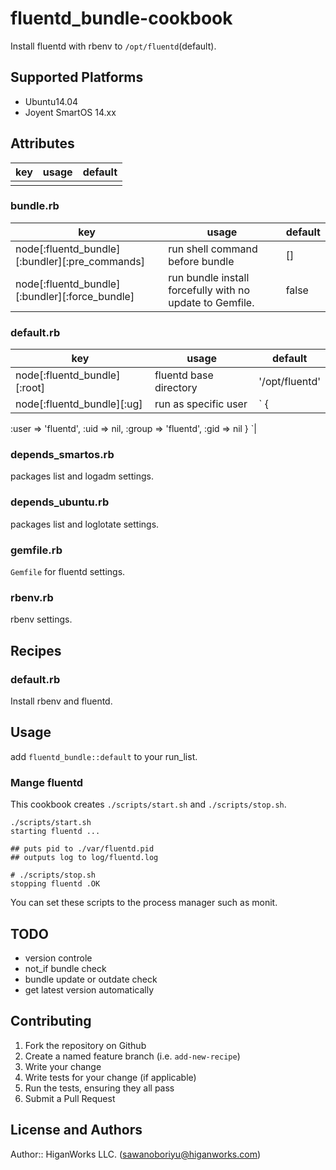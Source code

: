 # fluentd_bundle-cookbook

Install fluentd with rbenv to `/opt/fluentd`(default).

## Supported Platforms

- Ubuntu14.04
- Joyent SmartOS 14.xx

## Attributes

|key|usage|default|
|----|-----|----|
| | | |

### bundle.rb

|key|usage|default|
|----|-----|----|
|node[:fluentd_bundle][:bundler][:pre_commands] | run shell command before bundle | [] |
|node[:fluentd_bundle][:bundler][:force_bundle] | run bundle install forcefully with no update to Gemfile.| false |

### default.rb

|key|usage|default|
|----|-----|----|
|node[:fluentd_bundle][:root] | fluentd base directory | '/opt/fluentd' |
|node[:fluentd_bundle][:ug] | run as specific user |` {
  :user => 'fluentd',
  :uid  => nil,
  :group => 'fluentd',
  :gid  => nil
} `|


### depends_smartos.rb

packages list and logadm settings.

### depends_ubuntu.rb

packages list and loglotate settings.


### gemfile.rb

`Gemfile` for fluentd settings.

### rbenv.rb

rbenv settings.

## Recipes

### default.rb

Install rbenv and fluentd.

## Usage

add `fluentd_bundle::default` to your run_list.

### Mange fluentd

This cookbook creates `./scripts/start.sh` and `./scripts/stop.sh`.

```
./scripts/start.sh 
starting fluentd ...

## puts pid to ./var/fluentd.pid
## outputs log to log/fluentd.log
```

```
# ./scripts/stop.sh 
stopping fluentd .OK
```

You can set these scripts to the process manager such as monit.


## TODO

- version controle
- not_if bundle check
- bundle update or outdate check
- get latest version automatically

## Contributing

1. Fork the repository on Github
2. Create a named feature branch (i.e. `add-new-recipe`)
3. Write your change
4. Write tests for your change (if applicable)
5. Run the tests, ensuring they all pass
6. Submit a Pull Request

## License and Authors

Author:: HiganWorks LLC. (<sawanoboriyu@higanworks.com>)
